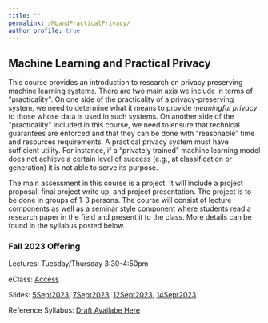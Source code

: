 ```yaml
---
title: ""
permalink: /MLandPracticalPrivacy/
author_profile: true
---
```


<h2>Machine Learning and Practical Privacy</h2>

This course provides an introduction to research on privacy preserving machine learning systems. There are two main axis we include in terms of "practicality". On one side of the practicality of a privacy-preserving system, we need to determine what it means to provide <i>meaningful privacy</i> to those whose data is used in such systems.  On another side of the "practicality" included in this course, we need to ensure that technical guarantees are enforced and that they can be done with “reasonable” time and resources requirements. A practical privacy system must have sufficient utility. For instance, if a “privately trained” machine learning model does not achieve a certain level of success (e.g., at classification or generation) it is not able to serve its purpose. 


The main assessment in this course is a project. It will include a project proposal, final project write up, and project presentation. The project is to be done in groups of 1-3 persons. The course will consist of lecture components as well as a seminar style component where students read a research paper in the field and present it to the class. More details can be found in the syllabus posted below. 


<h3>Fall 2023 Offering</h3>

Lectures: Tuesday/Thursday 3:30-4:50pm

eClass: [Access](https://eclass.srv.ualberta.ca/enrol/instances.php?id=90128)

Slides: [5Sept2023](https://bkacsmar.github.io/files/CMPUT626A22023Sept5.pdf), [7Sept2023](https://bkacsmar.github.io/files/CMPUT626A22023Sept7.pdf), [12Sept2023](https://bkacsmar.github.io/files/CMPUT626A22023Sept12.pdf), [14Sept2023](https://bkacsmar.github.io/files/CMPUT626A22023Sept14.pdf)

<!--Univeristy of Alberta course info: TBA-->

Reference Syllabus: [Draft Availabe Here](https://bkacsmar.github.io/files/SyllabusmodifiedClassSize.pdf)

<!--[here](https://bkacsmar.github.io/files/489syllabus.pdf) -->
